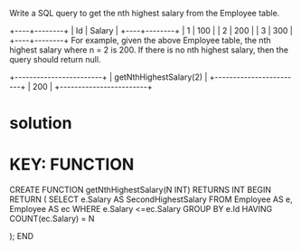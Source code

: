 Write a SQL query to get the nth highest salary from the Employee table.

+----+--------+
| Id | Salary |
+----+--------+
| 1  | 100    |
| 2  | 200    |
| 3  | 300    |
+----+--------+
For example, given the above Employee table, the nth highest salary where n = 2 is 200. If there is no nth highest salary, then the query should return null.

+------------------------+
| getNthHighestSalary(2) |
+------------------------+
| 200                    |
+------------------------+

# solution
# KEY: FUNCTION

CREATE FUNCTION getNthHighestSalary(N INT) RETURNS INT
BEGIN
  RETURN (
      SELECT e.Salary  AS SecondHighestSalary
      FROM Employee AS e, Employee AS ec
      WHERE e.Salary <=ec.Salary
      GROUP BY e.Id
      HAVING COUNT(ec.Salary) = N
      
  );
END
